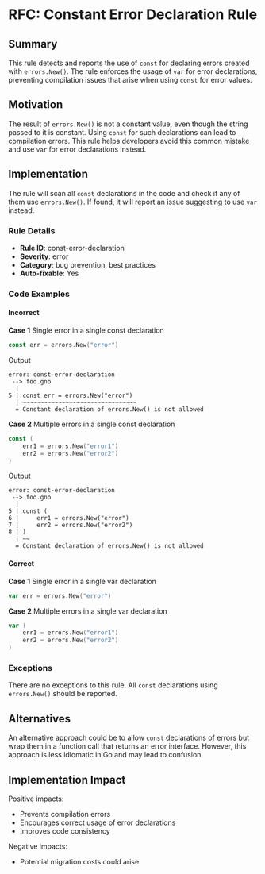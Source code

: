 # RFC: Constant Error Declaration Rule

## Summary

This rule detects and reports the use of `const` for declaring errors created with `errors.New()`. The rule enforces the usage of `var` for error declarations, preventing compilation issues that arise when using `const` for error values.

## Motivation

The result of `errors.New()` is not a constant value, even though the string passed to it is constant. Using `const` for such declarations can lead to compilation errors. This rule helps developers avoid this common mistake and use `var` for error declarations instead.

## Implementation

The rule will scan all `const` declarations in the code and check if any of them use `errors.New()`. If found, it will report an issue suggesting to use `var` instead.

### Rule Details

- **Rule ID**: const-error-declaration
- **Severity**: error
- **Category**: bug prevention, best practices
- **Auto-fixable**: Yes

### Code Examples

#### Incorrect

**Case 1** Single error in a single const declaration

```go
const err = errors.New("error")
```

Output

```plain
error: const-error-declaration
 --> foo.gno
  |
5 | const err = errors.New("error")
  | ~~~~~~~~~~~~~~~~~~~~~~~~~~~~~~~~
  = Constant declaration of errors.New() is not allowed
```

**Case 2** Multiple errors in a single const declaration

```go
const (
    err1 = errors.New("error1")
    err2 = errors.New("error2")
)
```

Output

```plain
error: const-error-declaration
 --> foo.gno
  |
5 | const (
6 |     err1 = errors.New("error")
7 |     err2 = errors.New("error2")
8 | )
  | ~~
  = Constant declaration of errors.New() is not allowed
```

#### Correct

**Case 1** Single error in a single var declaration

```go
var err = errors.New("error")
```

**Case 2** Multiple errors in a single var declaration

```go
var (
    err1 = errors.New("error1")
    err2 = errors.New("error2")
)
```

### Exceptions

There are no exceptions to this rule. All `const` declarations using `errors.New()` should be reported.

## Alternatives

An alternative approach could be to allow `const` declarations of errors but wrap them in a function call that returns an error interface. However, this approach is less idiomatic in Go and may lead to confusion.

## Implementation Impact

Positive impacts:

- Prevents compilation errors
- Encourages correct usage of error declarations
- Improves code consistency

Negative impacts:

- Potential migration costs could arise
